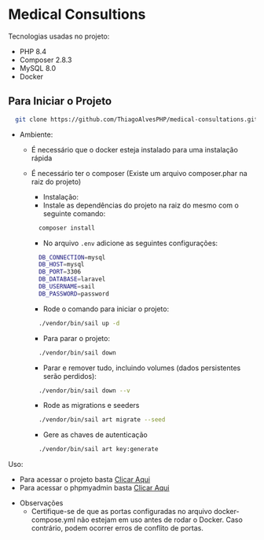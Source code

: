 # Medical Consultions

Tecnologias usadas no projeto:

* PHP 8.4
* Composer 2.8.3
* MySQL 8.0
* Docker

## Para Iniciar o Projeto

```bash
  git clone https://github.com/ThiagoAlvesPHP/medical-consultations.git
```

* Ambiente:
  - É necessário que o docker esteja instalado para uma instalação rápida
  - É necessário ter o composer (Existe um arquivo composer.phar na raiz do projeto)

      * Instalação:
      - Instale as dependências do projeto na raiz do mesmo com o seguinte comando:
      ```bash
        composer install
      ```
    
      - No arquivo `.env` adicione as seguintes configurações:
      ```bash
        DB_CONNECTION=mysql
        DB_HOST=mysql
        DB_PORT=3306
        DB_DATABASE=laravel
        DB_USERNAME=sail
        DB_PASSWORD=password
      ```
  
      - Rode o comando para iniciar o projeto:
      ```bash
        ./vendor/bin/sail up -d
      ```

      - Para parar o projeto:
      ```bash
        ./vendor/bin/sail down
      ```

      - Parar e remover tudo, incluindo volumes (dados persistentes serão perdidos):
      ```bash
        ./vendor/bin/sail down --v
      ```
    
      - Rode as migrations e seeders
      ```bash
        ./vendor/bin/sail art migrate --seed
      ```
    
      - Gere as chaves de autenticação
      ```bash
        ./vendor/bin/sail art key:generate
      ```
Uso:
- Para acessar o projeto basta [Clicar Aqui](http://localhost/)
- Para acessar o phpmyadmin basta [Clicar Aqui](http://localhost:8080)

* Observações
    - Certifique-se de que as portas configuradas no arquivo docker-compose.yml não estejam em uso antes de rodar o Docker. Caso contrário, podem ocorrer erros de conflito de portas.
